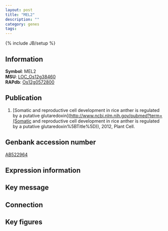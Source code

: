 ```yaml
---
layout: post
title: "MEL2"
description: ""
category: genes
tags: 
---
```

{% include JB/setup %}

## Information
__Symbol__: MEL2  
__MSU__: [LOC_Os12g38460](http://rice.plantbiology.msu.edu/cgi-bin/ORF_infopage.cgi?orf=LOC_Os12g38460)  
__RAPdb__: [Os12g0572800](http://rapdb.dna.affrc.go.jp/viewer/gbrowse_details/irgsp1?name=Os12g0572800)  

## Publication
1. [Somatic and reproductive cell development in rice anther is regulated by a putative glutaredoxin](http://www.ncbi.nlm.nih.gov/pubmed?term=(Somatic and reproductive cell development in rice anther is regulated by a putative glutaredoxin%5BTitle%5D)), 2012, Plant Cell.

## Genbank accession number
[AB522964](http://www.ncbi.nlm.nih.gov/nuccore/AB522964)

## Expression information

## Key message

## Connection

## Key figures


